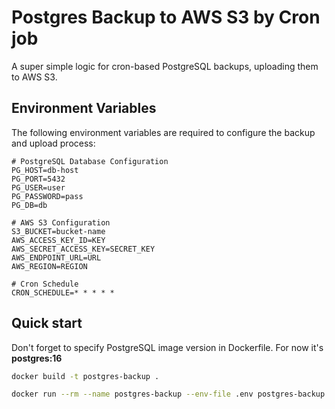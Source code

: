 # Postgres Backup to AWS S3 by Cron job

A super simple logic for cron-based PostgreSQL backups, uploading them to AWS S3.

## Environment Variables

The following environment variables are required to configure the backup and upload process:

```env
# PostgreSQL Database Configuration
PG_HOST=db-host
PG_PORT=5432
PG_USER=user
PG_PASSWORD=pass
PG_DB=db

# AWS S3 Configuration
S3_BUCKET=bucket-name
AWS_ACCESS_KEY_ID=KEY
AWS_SECRET_ACCESS_KEY=SECRET_KEY
AWS_ENDPOINT_URL=URL
AWS_REGION=REGION

# Cron Schedule
CRON_SCHEDULE=* * * * *
```

## Quick start

Don't forget to specify PostgreSQL image version in Dockerfile. For now it's **postgres:16**

```bash
docker build -t postgres-backup .
```

```bash
docker run --rm --name postgres-backup --env-file .env postgres-backup
```
